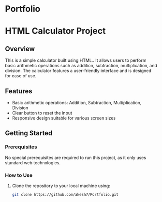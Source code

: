# Portfolio
# HTML Calculator Project

## Overview
This is a simple calculator built using HTML.. It allows users to perform basic arithmetic operations such as addition, subtraction, multiplication, and division. The calculator features a user-friendly interface and is designed for ease of use.

## Features
- Basic arithmetic operations: Addition, Subtraction, Multiplication, Division
- Clear button to reset the input
- Responsive design suitable for various screen sizes

## Getting Started

### Prerequisites
No special prerequisites are required to run this project, as it only uses standard web technologies.

### How to Use
1. Clone the repository to your local machine using:
   ```bash
   git clone https://github.com/akesh7/Portfolio.git
